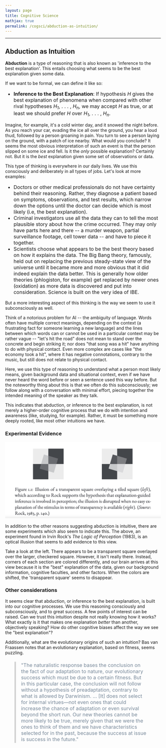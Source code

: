 ```yaml
---
layout: page
title: Cognitive Science
mathjax: true
permalink: /cogsci/abduction-as-intuition/
---
```


---

<style> blockquote{ margin: 1.3em 1.9em; border-left-style: solid; border-left-width: thick; border-left-color: lightgray; padding: 0.1em 1em; font-size: 16px; color: lightslategray; } </style>

## Abduction as Intuition
**Abduction** is a type of reasoning that is also known as 'inference to the best explanation'. This entails choosing what seems to be the best explanation given some data.

If we want to be formal, we can define it like so:

<p class="has-text-align-justify" style="font-size:16px">
  <ul style="font-size:16px">
    <li> <b>Inference to the Best Explanation</b>: If hypothesis <i>H</i> gives the best explanation of phenomena when compared with other rival hypotheses <i>H<sub>1</sub></i>, . . . , <i>H<sub>n</sub></i>, we may accept <i>H</i> as true, or at least we should prefer <i>H</i> over <i>H<sub>1</sub></i>, . . . , <i>H<sub>n</sub></i>. </li>
  </ul>
</p>

Imagine, for example, it's a cold winter day, and it snowed the night before. As you reach your car, evading the ice all over the ground, you hear a loud thud, followed by a person groaning in pain. You turn to see a person laying on the ground, with a patch of ice nearby. What would you conclude? It seems the most obvious interpretation of such an event is that the person slipped on some ice and fell. Is it the *only* possible explanation? Certainly not. But it is the *best* explanation given some set of observations or data.

This type of thinking is everywhere in our daily lives. We use this consciously and deliberately in all types of jobs. Let's look at more examples:

<p class="has-text-align-justify" style="font-size:16px">
  <ul style="font-size:16px">
  <li> Doctors or other medical professionals do not have certainty behind their reasoning. Rather, they diagnose a patient based on symptoms, observations, and test results, which narrow down the options until the doctor can decide which is most likely (i.e, the best explanation).</li>
  <li> Criminal investigators use all the data they can to tell the most plausible story about how the crime occurred. They may only have parts here and there -- a murder weapon, partial surveillance footage, cell tower data -- and have to piece it together. </li>
 <li> Scientists choose what appears to be the best theory based on how it explains the data. The Big Bang theory, famously, held out on replacing the previous steady-state view of the universe until it became more and more obvious that it did indeed explain the data better. This is generally how older theories (phlogiston, for example) get replaced by newer ones (oxidation) as more data is discovered and put into consideration. Science is built on the very idea of IBE. </li>
  </ul>
</p>

But a more interesting aspect of this thinking is the way we seem to use it subconsciously as well. 

Think of a notorious problem for AI -- the ambiguity of language. Words often have multiple correct meanings, depending on the context (a frustrating fact for someone learning a new language) and the lines between which words can or cannot be used in a particular context may be rather vague -- "let's hit the road" does not mean to stand over the concrete and begin striking it; nor does "that song was a hit" have anything to do with physical contact. Even more complex are cases like "the economy took a hit", where it has negative connotations, contrary to the music, but still does not relate to physical contact.

Here, we use this type of reasoning to understand what a person most likely means, given background data and situational context, even if we have never heard the word before or seen a sentence used this way before. But the noteworthy thing about this is that we often do this subconsciously; we follow along with a conversation with minimal effort, piecing together the intended meaning of the speaker as they talk. 

This indicates that abduction, or inference to the best explanation, is not merely a higher-order cognitive process that we do with intention and awareness (like, studying, for example). Rather, it must be something more deeply rooted, like most other intuitions we have.

### Experimental Evidence

![experiment](/images/abduction.png "Experiment")

In addition to the other reasons suggesting abduction is intuitive, there are some experiments which also seem to indicate this. The above, an experiment found in Irvin Rock's _The Logic of Perception_ (1983), is an optical illusion that seems to add evidence to this view.

Take a look at the left. There appears to be a transparent square overlayed over the larger, checkered square. However, it isn't really there. Instead, corners of each section are colored differently, and our brain arrives at this view because it is the "best" explanation of the data, given our background information, cognitive faculties, and other factors. When the colors are shifted, the 'transparent square' seems to disappear. 

### Other considerations
It seems clear that abduction, or inference to the best explanation, is built into our cognitive processes. We use this reasoning consciously and subconsciously, and to great success. A few points of interest can be raised. Can we trust this intuition despite not really knowing how it works? What exactly is it that makes one explanation *better* than another, objectively speaking? How do other cognitive biases affect the way we see the "best explanation"? 

Additionally, what are the evolutionary origins of such an intuition? Bas van Fraassen notes that an evolutionary explanation, based on fitness, seems puzzling. 

<blockquote>
"The naturalistic response bases the conclusion on the fact of our adaptation to nature, our evolutionary success which must be due to a certain fitness. But in this particular case, the conclusion will not follow without a hypothesis of preadaptation, contrary to what is allowed by Darwinism. ... [It] does not select for internal virtues—not even ones that could increase the chance of adaptation or even survival beyond the short run. Our new theories cannot be more likely to be true, merely given that we were the ones to think of them and we have characteristics selected for in the past, because the success at issue is success in the future."
</blockquote>
